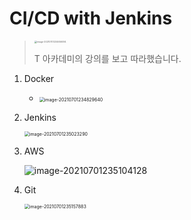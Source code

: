 # CI/CD with Jenkins

><img src="C:\Users\multicampus\AppData\Roaming\Typora\typora-user-images\image-20210701234656094.png" alt="image-20210701234656094" style="zoom: 25%;" />
>
>T 아카데미의 강의를 보고 따라했습니다.



1. Docker 
   - <img src="C:\Users\multicampus\AppData\Roaming\Typora\typora-user-images\image-20210701234829640.png" alt="image-20210701234829640" style="zoom:50%;" />

2. Jenkins

   <img src="C:\Users\multicampus\AppData\Roaming\Typora\typora-user-images\image-20210701235023290.png" alt="image-20210701235023290" style="zoom:50%;" />

3. AWS

   ![image-20210701235104128](C:\Users\multicampus\AppData\Roaming\Typora\typora-user-images\image-20210701235104128.png)

4. Git

   <img src="C:\Users\multicampus\AppData\Roaming\Typora\typora-user-images\image-20210701235157883.png" alt="image-20210701235157883" style="zoom:50%;" />

